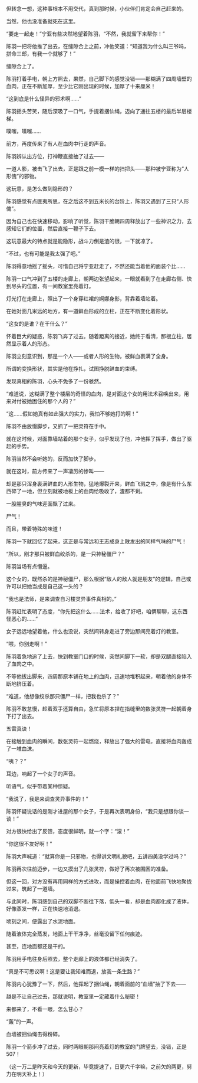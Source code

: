 但转念一想，这种事根本不用交代，真到那时候，小伙伴们肯定会自己赶来的。

当然，他也没准备就死在这里。

“要走一起走！”宁亚有些决然地望着陈羽，“不然，我就留下来帮你！”

陈羽一把将他推了出去，在缝隙合上之前，冲他笑道：“知道我为什么叫三爷吗，拼命三郎，有我一个就够了！”

缝隙合上了。

陈羽打着手电，朝上方照去，果然，自己脚下的感觉没错——那糊满了四周墙壁的血肉，正在不断加厚，至少比它刚出现的时候，加厚了十来厘米！

“这到底是什么怪异的邪术啊……”

陈羽摇头苦笑，随后深吸了一口气，手提着捆仙绳，迈向了通往五楼的最后半层楼梯。

噗嗤，噗嗤……

前方，再度传来了有人在血肉中行走的声音。

陈羽辨认出方位，打神鞭直接抽了过去——

一道人影，被击飞了出去，正是跟之前一模一样的扫把头——那种被宁亚称为“人形傀”的邪物。

这玩意，是怎么做到隐形的？

陈羽感觉有点匪夷所思，在之后这不到五米长的台阶上，陈羽又遇到了三只“人形傀”。

因为自己也在快速移动，影响了听觉，陈羽干脆朝四周释放出了一些神识之力，去感知它们的位置，然后直接一鞭子下去。

这玩意最大的特点就是能隐形，战斗力倒是渣的很，一下就凉了。

“不过，也有可能是我太强了吧。”

陈羽得意地摇了摇头，可惜自己将宁亚赶走了，不然还能当着他的面装个比……

陈羽一口气冲到了五楼的走廊上，朝两边张望起来，一眼就看到了在走廊右侧、快到尽头的位置，有一间教室里亮着灯。

灯光打在走廊上，照出了一个身穿红裙的婀娜身影，背靠着墙站着。

在她对面几米远的地方，有一道鲜血形成的立柱，正在不断变化着形状。

“这女的是谁？在干什么？”

怀着巨大的疑惑，陈羽飞奔了过去。随着距离的接近，她终于看清，那根立柱，居然显示着人的形态。

陈羽立刻意识到，那是一个人——或者人形的生物，被鲜血裹满了全身。

所谓的变换形状，其实是他在挣扎，试图挣脱鲜血的束缚。

发现真相的陈羽，心头不免多了一份骇然。

“难道说，这糊满了整个楼层的奇怪的血肉，是对面这个女的用法术召唤出来，用来对付被她困住的那个人的？”

“这……假如她真有如此强大的实力，我怕不够她打的啊！”

陈羽不由放慢脚步，又抓了一把灵符在手中。

就在这时候，对面靠墙站着的那个女子，似乎发现了他，冲他挥了挥手，做出了驱赶的手势。

陈羽当然不会听她的，反而加快了脚步。

就在这时，前方传来了一声凄厉的惨叫——

却是那只浑身裹满鲜血的人形生物，猛地爆裂开来，鲜血飞溅之中，像是有什么东西碎了一地，但立刻就被地板上的血肉给吸收了，渣都不剩。

一股腥臭的气味迎面飘了过来。

尸气！

而且，带着特殊的味道！

陈羽一下就回忆了起来，这正是与常远和王志成身上散发出的同样气味的尸气！

“所以，刚才那只被鲜血绞杀的，是一只神秘僵尸？”

陈羽当场有点懵逼。

这个女的，既然杀的是神秘僵尸，那么根据“敌人的敌人就是朋友”的逻辑，自己或许可以把她当成是自己这一头的？

“我也是法师，是来调查自习楼灵异事件真相的。”

陈羽赶忙表明了态度，“你先把这什么……法术，给收了好吧，咱俩聊聊，这东西怪恶心的……”

女子远远地望着他，什么也没说，突然间转身走进了旁边那间亮着灯的教室。

“喂，你别走啊！”

陈羽着急地追了上去，快到教室门口的时候，突然间脚下一软，却是双腿直接陷入了血肉之中。

不等他拔出脚来，四周那原本铺在地上的血肉，迅速地堆积起来，朝着他的身体不断地挤压着。

“难道，他想像绞杀那只僵尸一样，把我也杀了？”

陈羽不敢怠慢，趁着双手还算自由，急忙将原本捏在指缝里的数张灵符一起朝着身下打了出去。

五雷真诀！

在接触到血肉的瞬间，数张灵符一起燃烧，释放出了强大的雷电，直接将血肉轰成了一堆血沫。

“咦？？”

耳边，响起了一个女子的声音。

听语气，似乎带着某种惊疑。

“我说了，我是来调查灵异事件的！”

陈羽怀疑说话的是刚才进屋的那个女子，于是再次表明身份，“我只是想跟你谈一谈！”

对方很快给出了反馈，态度很鲜明，就一个字：“滚！”

“你这很不友好啊！”

陈羽大声喊道：“就算你是一只邪物，也得讲文明礼貌吧，五讲四美没学过吗？”

陈羽再次往前迈步，一边又摸出了几张灵符，做好了再次被围困的准备。

但这一回，对方没有再用同样的方式进攻，而是操控着血肉，在他面前飞快地聚拢过来，筑起了一道墙。

与此同时，陈羽感到自己的双脚不断往下落，低头一看，却是血肉都化成了液体，好像蒸发一样，正在快速地消退。

顷刻之间，便露出了水泥地面。

随着液体完全蒸发，地面上干干净净，丝毫没留下任何痕迹。

甚至，连地面都还是干的。

陈羽用手电往身后照去，整个走廊上的液体都已经消失了。

“真是不可思议啊！这是要让我知难而退，放我一条生路？”

陈羽内心犹豫了一下，然后，他挥起了捆仙绳，朝着面前的“血墙”抽了下去——

越是不让自己过去，那就说明，教室里一定藏着什么秘密！

来都来了，不看一眼，怎么甘心？

“轰”的一声。

血墙被捆仙绳击得粉碎。

陈羽一个箭步冲了过去，同时两眼朝那间亮着灯的教室的门牌望去，没错，正是507！

（这一万二是昨天和今天的更新，毕竟提速了，日更六千字嘛，之前欠的两更，努力在明天补上！）
